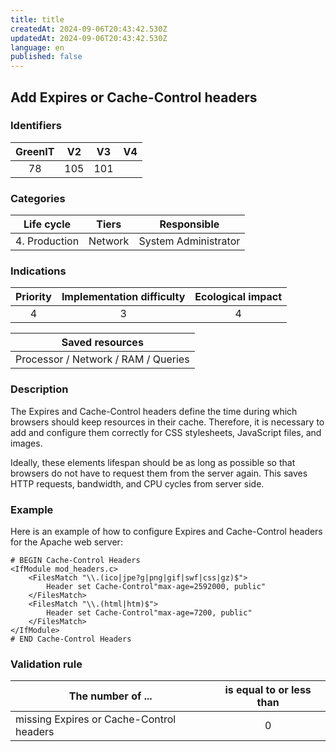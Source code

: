 ```yaml
---
title: title
createdAt: 2024-09-06T20:43:42.530Z
updatedAt: 2024-09-06T20:43:42.530Z
language: en
published: false
---
```

## Add Expires or Cache-Control headers

### Identifiers

| GreenIT | V2  | V3  | V4  |
| :-----: | :-: | :-: | :-: |
|   78    | 105 | 101 |     |

### Categories

|  Life cycle   |  Tiers  |     Responsible      |
| :-----------: | :-----: | :------------------: |
| 4. Production | Network | System Administrator |

### Indications

| Priority | Implementation difficulty | Ecological impact |
| :------: | :-----------------------: | :---------------: |
|    4     |             3             |         4         |

|           Saved resources           |
| :---------------------------------: |
| Processor / Network / RAM / Queries |

### Description

The Expires and Cache-Control headers define the time during which browsers should keep resources in their cache. Therefore, it is necessary to add and configure them correctly for CSS stylesheets, JavaScript files, and images.

Ideally, these elements lifespan should be as long as possible so that browsers do not have to request them from the server again. This saves HTTP requests, bandwidth, and CPU cycles from server side.

### Example

Here is an example of how to configure Expires and Cache-Control headers for the Apache web server:

```apacheconf
# BEGIN Cache-Control Headers
<IfModule mod_headers.c>
    <FilesMatch "\\.(ico|jpe?g|png|gif|swf|css|gz)$">
        Header set Cache-Control"max-age=2592000, public"
    </FilesMatch>
    <FilesMatch "\\.(html|htm)$">
        Header set Cache-Control"max-age=7200, public"
    </FilesMatch>
</IfModule>
# END Cache-Control Headers
```

### Validation rule

| The number of ...                        | is equal to or less than |
| ---------------------------------------- | :----------------------: |
| missing Expires or Cache-Control headers |            0             |
